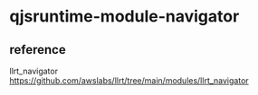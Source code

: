 qjsruntime-module-navigator
==========================================

## reference

llrt_navigator https://github.com/awslabs/llrt/tree/main/modules/llrt_navigator